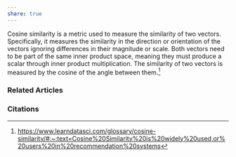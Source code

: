 ```yaml
---
share: true
---
```


Cosine similarity is a metric used to measure the similarity of two vectors. Specifically, it measures the similarity in the direction or orientation of the vectors ignoring differences in their magnitude or scale. Both vectors need to be part of the same inner product space, meaning they must produce a scalar through inner product multiplication. The similarity of two vectors is measured by the cosine of the angle between them.[^1]

### Related Articles

### Citations

[^1]: https://www.learndatasci.com/glossary/cosine-similarity/#:~:text=Cosine%20Similarity%20is%20widely%20used,or%20users%20in%20recommendation%20systems